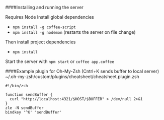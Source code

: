 ####Installing and running the server

Requires Node
 Install global dependencies
 - ```npm install -g coffee-script```
 - ```npm install -g nodemon``` (restarts the server on file change)
 
 Then install project dependencies
 - ```npm install```
 
Start the server with ```npm start``` or ```coffee app.coffee```

####Example plugin for Oh-My-Zsh (Cntrl+K sends buffer to local server)
~/.oh-my-zsh/custom/plugins/cheatsheet/cheatsheet.plugin.zsh
```
#!/bin/zsh

function sendBuffer {
  curl "http://localhost:4321/$HOST/$BUFFER" > /dev/null 2>&1
}
zle -N sendBuffer
bindkey '^K' 'sendBuffer'
```


